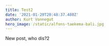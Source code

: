 ```yaml
---
title: Test2
date: '2021-01-20T20:48:37.480Z'
author: Kurt Vonnegut
hero_image: /static/alfons-taekema-bali.jpg
---
```

New post, who dis?2